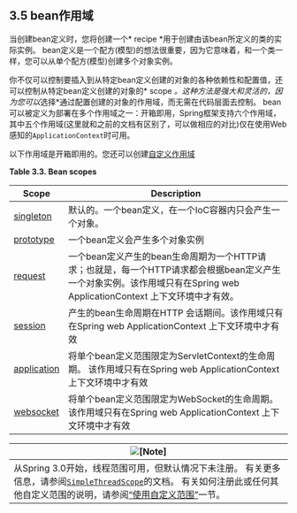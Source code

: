 ## 3.5 bean作用域


当创建bean定义时，您将创建一个* recipe *用于创建由该bean所定义的类的实际实例。 bean定义是一个配方(模型)的想法很重要，因为它意味着，和一个类一样，您可以从单个配方(模型)创建多个对象实例。

你不仅可以控制要插入到从特定bean定义创建的对象的各种依赖性和配置值，还可以控制从特定bean定义创建的对象的* scope *。这种方法是强大和灵活的，因为您可以*选择*通过配置创建的对象的作用域，而无需在代码层面去控制。 bean可以被定义为部署在多个作用域之一：开箱即用，Spring框架支持六个作用域，其中五个作用域(这里就和之前的文档有区别了，可以做相应的对比)仅在使用Web感知的`ApplicationContext`时可用。

以下作用域是开箱即用的。您还可以创建[自定义作用域](http://docs.spring.io/spring/docs/5.0.0.M4/spring-framework-reference/htmlsingle/#beans-factory-scopes-custom)


**Table 3.3. Bean scopes**

| Scope                                    | Description                              |
| ---------------------------------------- | ---------------------------------------- |
| [singleton](http://docs.spring.io/spring/docs/5.0.0.M4/spring-framework-reference/htmlsingle/#beans-factory-scopes-singleton) | 默认的。一个bean定义，在一个IoC容器内只会产生一个对象。          |
| [prototype](http://docs.spring.io/spring/docs/5.0.0.M4/spring-framework-reference/htmlsingle/#beans-factory-scopes-prototype) | 一个bean定义会产生多个对象实例                        |
| [request](http://docs.spring.io/spring/docs/5.0.0.M4/spring-framework-reference/htmlsingle/#beans-factory-scopes-request) | 一个bean定义产生的bean生命周期为一个HTTP请求；也就是，每一个HTTP请求都会根据bean定义产生一个对象实例。该作用域只有在Spring web ApplicationContext 上下文环境中才有效。 |
| [session](http://docs.spring.io/spring/docs/5.0.0.M4/spring-framework-reference/htmlsingle/#beans-factory-scopes-session) | 产生的bean生命周期在HTTP 会话期间。该作用域只有在Spring web ApplicationContext 上下文环境中才有效 |
| [application](http://docs.spring.io/spring/docs/5.0.0.M4/spring-framework-reference/htmlsingle/#beans-factory-scopes-application) | 将单个bean定义范围限定为ServletContext的生命周期。 该作用域只有在Spring web ApplicationContext 上下文环境中才有效 |
| [websocket](http://docs.spring.io/spring/docs/5.0.0.M4/spring-framework-reference/htmlsingle/#websocket-stomp-websocket-scope) | 将单个bean定义范围限定为WebSocket的生命周期。该作用域只有在Spring web ApplicationContext 上下文环境中才有效 |

| ![[Note]](http://docs.spring.io/spring/docs/5.0.0.M4/spring-framework-reference/htmlsingle/images/note.png.pagespeed.ce.9zQ_1wVwzR.png) |
| ---------------------------------------- |
| 从Spring 3.0开始，线程范围可用，但默认情况下未注册。 有关更多信息，请参阅[`SimpleThreadScope`](http://docs.spring.io/spring-framework/docs/5.0.0.M4/javadoc-api/org/springframework/context/support/SimpleThreadScope.html)的文档。 有关如何注册此或任何其他自定义范围的说明，请参阅[“使用自定义范围”](http://docs.spring.io/spring/docs/5.0.0.M4/spring-framework-reference/htmlsingle/#beans-factory-scopes-custom-using)一节。 |